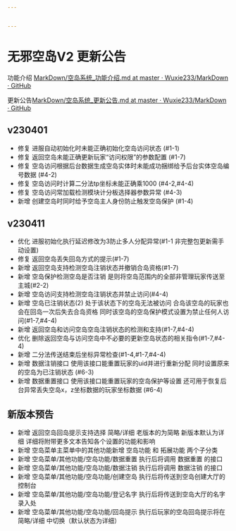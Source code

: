```yaml
---


---
```


<h1 id="无邪空岛v2-更新公告"><span class="prefix"></span><span class="content">无邪空岛V2 更新公告</span><span class="suffix"></span></h1>
<p>功能介绍 <a href="https://github.com/Wuxie233/MarkDown/blob/master/%E7%A9%BA%E5%B2%9B%E7%B3%BB%E7%BB%9F_%E5%8A%9F%E8%83%BD%E4%BB%8B%E7%BB%8D.md">MarkDown/空岛系统_功能介绍.md at master · Wuxie233/MarkDown · GitHub</a></p>
<p>更新公告<a href="https://github.com/Wuxie233/MarkDown/blob/master/%E7%A9%BA%E5%B2%9B%E7%B3%BB%E7%BB%9F_%E6%9B%B4%E6%96%B0%E5%85%AC%E5%91%8A.md">MarkDown/空岛系统_更新公告.md at master · Wuxie233/MarkDown · GitHub</a></p>
<h2 id="v230401"><span class="prefix"></span><span class="content">v230401</span><span class="suffix"></span></h2>
<ul>
<li>修复 进服自动初始化时未能正确初始化空岛访问状态 (#1-1)</li>
<li>修复 返回空岛未能正确更新玩家“访问权限”的参数配置 (#1-7)</li>
<li>修复 空岛访问根据后台数据生成空岛实体时未能成功捆绑给予后台实体空岛编号数据 (#4-2)</li>
<li>修复 空岛访问时计算二分法tp坐标未能正确乘1000  (#4-2,#4-4)</li>
<li>修复 空岛访问常加载检测模块计分板选择器参数异常 (#4-3)</li>
<li>新增 创建空岛时同时给予空岛主人身份防止触发空岛保护 (#1-4)</li>
</ul>
<h2 id="v230411"><span class="prefix"></span><span class="content">v230411</span><span class="suffix"></span></h2>
<ul>
<li>优化 进服初始化执行延迟修改为3防止多人分配异常(#1-1 非完整包更新需手动设置)</li>
<li>修复 返回空岛丢失回岛方式的提示(#1-7)</li>
<li>新增 返回空岛支持检测空岛注销状态并撤销合岛资格(#1-7)</li>
<li>新增 空岛保护检测空岛是否注销 是则将空岛范围内的全部非管理玩家传送至主城(#2-2)</li>
<li>新增 空岛访问支持检测空岛注销状态并禁止访问(#4-4)</li>
<li>新增 空岛已注销状态(2) 处于该状态下的空岛无法被访问 合岛该空岛的玩家也会在回岛一次后失去合岛资格 同时该空岛的空岛保护模式设置为禁止任何人访问(#1-7,#4-4)</li>
<li>新增 返回空岛和访问空岛空岛注销状态的检测和支持(#1-7,#4-4)</li>
<li>优化 删除返回空岛与访问空岛中不必要的更新空岛状态的相关指令(#1-7,#4-4)</li>
<li>新增 二分法传送结束后坐标异常检查(#1-4,#1-7,#4-4)</li>
<li>新增 数据注销接口 使用该接口能重置玩家的uid并进行重新分配 同时设置原来的空岛为已注销状态  (#6-3)</li>
<li>新增 数据重置接口 使用该接口能重置玩家的空岛保护等设置 还可用于恢复后台异常丢失空岛x，z坐标数据的玩家坐标数据 (#6-4)</li>
</ul>
<h2 id="新版本预告"><span class="prefix"></span><span class="content">新版本预告</span><span class="suffix"></span></h2>
<ul>
<li>新增 返回空岛回岛提示支持选择 简略/详细 老版本的为简略 新版本默认为详细 详细将附带更多文本告知各个设置的功能和影响</li>
<li>新增 空岛菜单主菜单中的其他功能新增 空岛功能 和 拓展功能 两个子分类</li>
<li>新增 空岛菜单/其他功能/空岛功能/数据重置 执行后将调用 数据重置 的接口</li>
<li>新增 空岛菜单/其他功能/空岛功能/数据注销 执行后将调用 数据注销 的接口</li>
<li>新增 空岛菜单/其他功能/空岛功能/创建空岛 执行后将传送到空岛创建大厅的控制台</li>
<li>新增 空岛菜单/其他功能/空岛功能/登记名字 执行后将传送到空岛大厅的名字录入处</li>
<li>新增  空岛菜单/其他功能/空岛功能/回岛提示 执行后玩家的空岛回岛提示将在 简略/详细 中切换（默认状态为详细）</li>
</ul>

